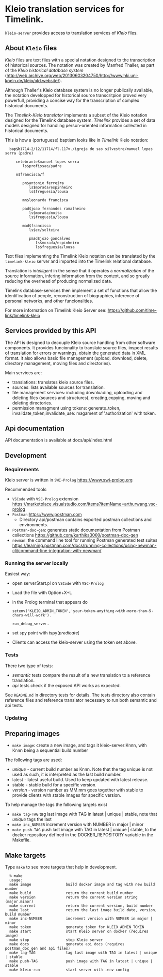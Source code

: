 # Kleio translation services for Timelink.

`kleio-server` provides access to translation services of _Kleio_ files. 

## About `Kleio` files

_Kleio_ files are text files with a special notation designed to the transcription of historical sources. The notation was created by Manfred Thaller, as part of the _Kleio historical database system_ (http://web.archive.org/web/20130603204750/http://www.hki.uni-koeln.de/kleio/old.website/).

Although Thaller's Kleio database system is no longer publically available, the notation developped for historical source transcritpion proved very powerfull, providing a concise way for the transcription of complex historical documents.

The _Timelink-Kleio translator_ implements a subset of the Kleio notation designed for the Timelink database system. _Timelink_ provides a set of data models designed for handling person-oriented information collected in historical documents.


This is how a (portuguese) baptism looks like in _Timelink_ Kleio notation:

      bap$b1714-2/12/11714/fl.117v./igreja de sao silvestre/manuel lopes serra (padre)

         celebrante$manuel lopes serra
            ls$profissao/padre

         n$francisca/f

            pn$antonio ferreira
               ls$morada/espinheiro
               ls$freguesia/lousa

            mn$leonarda francisca

            pad$joao fernandes ramalheiro
               ls$morada/moita
               ls$freguesia/lousa

            mad$francisca
               ls$ec/solteira

               pmad$joao goncalves
                  ls$morada/espinheiro
                  ls$freguesia/lousa

Text files implementing the Timelink Kleio notation can be translated by
the `timelink-kleio` server and imported into the Timelink relational database. 

Translation is _intelligent_ in the sense that it operates a _normalization_ of the source information, infering information from the context, and so greatly reducing the overhead of producing normalized data. 

Timelink database-services then implement a set of functions that allow the identification of people, reconstruction of biographies, inference of personal networks, and other funcionalities.

For more information on Timelink Kleio Server see: https://github.com/time-link/timelink-kleio


## Services provided by this API

The API is designed to decouple Kleio source handling from other software components. It provides funcionality to translate source files, inspect results of translation for errors or warnings, obtain the generated data in XML format. It also allows basic file management (upload, download, delete, directory management, moving files and directories).

Main services are:

* translations: translates kleio source files.
* sources: lists available sources for translation.
* file management services: including downloading, uploading and deleting files (sources and structures), creating,copying, moving and deleting directories.
* permission managment using tokens: generate_token, invalidate_token,invalidate_use: magament of 'authorization' with token.

## Api documentation

API documentation is available at docs/api/index.html
## Development

### Requirements

Kleio server is written in `SWI-Prolog` https://www.swi-prolog.org

Recommended tools:

* `VSCode` with `VSC-Prolog` extension https://marketplace.visualstudio.com/items?itemName=arthurwang.vsc-prolog
* `Postman` https://www.postman.com
  * Directory api/postman contains exported postman collections and environments. 
* `Postman-doc-gen`: generates static documentation from Postman collections https://github.com/karthiks3000/postman-doc-gen
* `newman`: the command line tool for running Postman generated test suites https://learning.postman.com/docs/running-collections/using-newman-cli/command-line-integration-with-newman/
  

### Running the server locally

Easiest way: 
+ open serverStart.pl on `VSCode` with `VSC-Prolog`
+ Load the file with Option+X+L
+ in the Prolog terminal that appears do 
  

      setenv('KLEIO_ADMIN_TOKEN','your-token-anything-with-more-than-5-chars-will-work').
      
      run_debug_server.

+ set spy point with tspy(_predicate_) 
+ Clients can access the kleio-server using the token set above.

### Tests

There two type of tests:

* _semantic_ tests compare the result of a new translation to a reference translation.
* _api_ tests check if the exposed API works as expected.

See `README.md` in directory tests for details. The tests directory also contain
reference files and reference translator necessary to run both semantic and api tests.

### Updating 
## Preparing images
 
 * ```make image```: create a new image, and tags it kleio-server:Knnn, with Knnn being a sequential build number
  
The following tags are used:
* _unique_ - current build number as Knnn. Note that the tag unique is not used as such, it is interpreted as the last build number.
* latest - latest useful build. Used to keep updated with latest release.
* stable - stable build for a specific version. 
* _version_ - version number as MM.mm goes together with stable to provide clients with stable images for specific version.

To help manage the tags the following targets exist

* ```make tag-TAG``` tag last image with TAG in latest | unique | stable, note that _unique_ tags the last 
* ```make inc_NUMBER``` increment version with NUMBER in major | minor
* ```make push-TAG``` push last image with TAG in latest | unique | stable, to the
docker repository defined in the DOCKER_REPOSITORY variable in the Makefile.

## Make targets

Type ```make``` to see more targets that help in development.


      % make
      usage:
      make image                build docker image and tag with new build number
      make build                return the current build number
      make version              return the current version string (major.minor)
      make current              return the current version, build number
      make last                 return the last image build date, version, build number
      make inc-NUMBER           increment version with NUMBER in major | minor
      make token                generate token for KLEIO_ADMIN_TOKEN
      make start                start Kleio server on docker (requires image)
      make stop                 stop Kleio server
      make docs                 generate api docs (requires postman_doc_gen and api files)
      make tag-TAG              tag last image with TAG in latest | unique | stable
      make push-TAG             push image with TAG in latest | unique | stable
      make kleio-run            start server with .env config